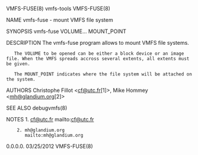 VMFS-FUSE(8)                                                                               vmfs-tools                                                                              VMFS-FUSE(8)

NAME
       vmfs-fuse - mount VMFS file system

SYNOPSIS
       vmfs-fuse VOLUME... MOUNT_POINT

DESCRIPTION
       The vmfs-fuse program allows to mount VMFS file systems.

       The VOLUME to be opened can be either a block device or an image file. When the VMFS spreads accross several extents, all extents must be given.

       The MOUNT_POINT indicates where the file system will be attached on the system.

AUTHORS
       Christophe Fillot <cf@utc.fr[1]>, Mike Hommey <mh@glandium.org[2]>

SEE ALSO
       debugvmfs(8)

NOTES
        1. cf@utc.fr
           mailto:cf@utc.fr

        2. mh@glandium.org
           mailto:mh@glandium.org

  0.0.0.0.                                                                                 03/25/2012                                                                              VMFS-FUSE(8)
